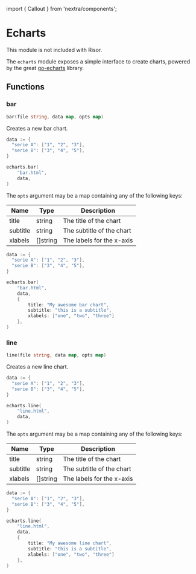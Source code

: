 import { Callout } from 'nextra/components';

# Echarts 

<Callout type="info" emoji="ℹ️">
This module is not included with Risor.
</Callout>

The `echarts` module exposes a simple interface to create charts, powered by the great [go-echarts](https://github.com/go-echarts/go-echarts) library.

## Functions

### bar

```go filename="Function signature"
bar(file string, data map, opts map)
```

Creates a new bar chart.

```go copy filename="Example"
data := {
  "serie A": ["1", "2", "3"],
  "serie B": ["3", "4", "5"],
}

echarts.bar(
	"bar.html",
	data,
)
```

The `opts` argument may be a map containing any of the following keys:

| Name   | Type                          | Description                              |
| ------ | ----------------------------- | ---------------------------------------- |
| title  | string                        | The title of the chart                   |
| subtitle | string                      | The subtitle of the chart                |
| xlabels | []string                      | The labels for the x-axis                |

```go copy filename="Example"
data := {
  "serie A": ["1", "2", "3"],
  "serie B": ["3", "4", "5"],
}

echarts.bar(
	"bar.html",
	data,
	{
		title: "My awesome bar chart",
		subtitle: "this is a subtitle",
		xlabels: ["one", "two", "three"]
	},
)
```

### line

```go filename="Function signature"
line(file string, data map, opts map)
```

Creates a new line chart.

```go copy filename="Example"
data := {
  "serie A": ["1", "2", "3"],
  "serie B": ["3", "4", "5"],
}

echarts.line(
	"line.html",
	data,
)
```

The `opts` argument may be a map containing any of the following keys:

| Name   | Type                          | Description                              |
| ------ | ----------------------------- | ---------------------------------------- |
| title  | string                        | The title of the chart                   |
| subtitle | string                      | The subtitle of the chart                |
| xlabels | []string                      | The labels for the x-axis                |


```go copy filename="Example"
data := {
  "serie A": ["1", "2", "3"],
  "serie B": ["3", "4", "5"],
}

echarts.line(
	"line.html",
	data,
	{
		title: "My awesome line chart",
		subtitle: "this is a subtitle",
		xlabels: ["one", "two", "three"]
	},
)
```
